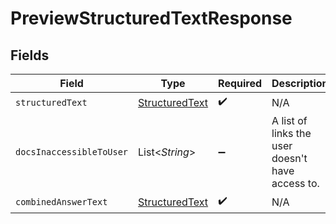 # PreviewStructuredTextResponse


## Fields

| Field                                                       | Type                                                        | Required                                                    | Description                                                 |
| ----------------------------------------------------------- | ----------------------------------------------------------- | ----------------------------------------------------------- | ----------------------------------------------------------- |
| `structuredText`                                            | [StructuredText](../../models/components/StructuredText.md) | :heavy_check_mark:                                          | N/A                                                         |
| `docsInaccessibleToUser`                                    | List\<*String*>                                             | :heavy_minus_sign:                                          | A list of links the user doesn't have access to.            |
| `combinedAnswerText`                                        | [StructuredText](../../models/components/StructuredText.md) | :heavy_check_mark:                                          | N/A                                                         |